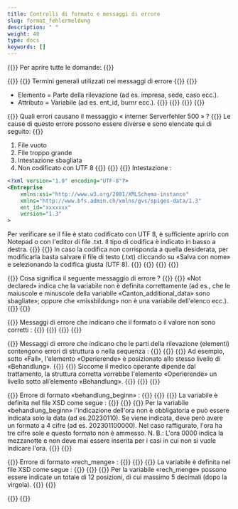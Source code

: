 ```yaml
---
title: Controlli di formato e messaggi di errore
slug: format_fehlermeldung
description: " "
weight: 40
type: docs
keywords: []
---
```


{{<faqBlock>}}
Per aprire tutte le domande: {{<collapsibleGroupCommand groupId="format_fehlermeldung">}}

{{<numberedList>}}
{{<listItem>}}
Termini generali utilizzati nei messaggi di errore
{{<collapsibleBlock groupId="format_fehlermeldung">}}
{{<markdown>}}

- Elemento = Parte della rilevazione (ad es. impresa, sede, caso ecc.).
- Attributo = Variabile (ad es. ent_id, burnr ecc.).
{{</markdown>}}
{{<insertImage image="tf1.png" class="edge max-w-90">}}
{{</collapsibleBlock>}}
{{</listItem>}}

{{<listItem>}}
Quali errori causano il messaggio « interner Serverfehler 500 » ?
{{<collapsibleBlock groupId="format_fehlermeldung">}}
Le cause di questo errore possono essere diverse e sono elencate qui di seguito:
{{<markdown>}}

1.	File vuoto
2.	File troppo grande
3.	Intestazione sbagliata 
4.	Non codificato con UTF 8 
{{</markdown>}}
{{<lineBreak>}}
{{<markdown>}}
Intestazione :

```xml
<?xml version="1.0" encoding="UTF-8"?>
<Entreprise 
    xmlns:xsi="http://www.w3.org/2001/XMLSchema-instance" 
    xmlns="http://www.bfs.admin.ch/xmlns/gvs/spiges-data/1.3" 
    ent_id="xxxxxxx" 
    version="1.3"
>
```

Per verificare se il file è stato codificato con UTF 8, è sufficiente aprirlo con Notepad o con l'editor di file .txt. Il tipo di codifica è indicato in basso a destra.
{{<insertImage image="tf2.png" class="edge max-w-90">}}
{{<lineBreak>}}
In caso la codifica non corrisponda a quella desiderata, per modificarla basta salvare il file di testo (.txt) cliccando su «Salva con nome» e selezionando la codifica giusta (UTF 8).
{{<insertImage image="tf3.png" class="edge max-w-90">}}
{{</markdown>}}
{{</collapsibleBlock>}}
{{</listItem>}}

{{<listItem>}}
Cosa significa il seguente messaggio di errore ?
{{<insertImage image="tf4.png" class="edge max-w-90">}}
{{<collapsibleBlock groupId="format_fehlermeldung">}}
«Not declared» indica che la variabile non è definita correttamente (ad es., che le maiuscole e minuscole della variabile «Canton_additional_data» sono sbagliate»; oppure che «missbildung» non è una variabile dell'elenco ecc.).
{{</collapsibleBlock>}}
{{</listItem>}}

{{<listItem>}}
Messaggi di errore che indicano che il formato o il valore non sono corretti :
{{<collapsibleBlock groupId="format_fehlermeldung">}}
{{<insertImage image="tf5.png" class="edge max-w-90">}}
{{</collapsibleBlock>}}
{{</listItem>}}

{{<listItem>}}
Messaggi di errore che indicano che le parti della rilevazione (elementi) contengono errori di struttura o nella sequenza :
{{<collapsibleBlock groupId="format_fehlermeldung">}}
{{<insertImage image="tf6.png" class="edge max-w-90">}}
{{<lineBreak>}}
Ad esempio, sotto «Fall», l'elemento «Operierende» è posizionato allo stesso livello di «Behandlung».
{{<insertImage image="tf7.png" class="edge max-w-90">}}
{{<lineBreak>}}
Siccome il medico operante dipende dal trattamento, la struttura corretta vorrebbe l'elemento «Operierende» un livello sotto all’elemento «Behandlung».
{{<insertImage image="tf8.png" class="edge max-w-90">}}
{{</collapsibleBlock>}}
{{</listItem>}}

{{<listItem>}}
Errore di formato «behandlung_beginn» :
{{<collapsibleBlock groupId="format_fehlermeldung">}}
{{<insertImage image="tf9.png" class="edge max-w-90">}}
{{<lineBreak>}}
La variabile è definita nel file XSD come segue :
{{<lineBreak>}}
{{<insertImage image="tf10.png" class="edge max-w-90">}}
{{<lineBreak>}}
Per la variabile «behandlung_beginn» l'indicazione dell'ora non è obbligatoria e può essere indicata solo la data (ad es.20230110). Se viene indicata, deve però avere un formato a 4 cifre (ad es. 202301100000). Nel caso raffigurato, l'ora ha tre cifre sole e questo formato non è ammesso. N. B.: L'ora 0000 indica la mezzanotte e non deve mai essere inserita per i casi in cui non si vuole indicare l'ora.
{{</collapsibleBlock>}}
{{</listItem>}}

{{<listItem>}}
Errore di formato «rech_menge» :
{{<collapsibleBlock groupId="format_fehlermeldung">}}
{{<insertImage image="tf11.png" class="edge max-w-90">}}
{{<lineBreak>}}
La variabile è definita nel file XSD come segue :
{{<lineBreak>}}
{{<insertImage image="tf12.png" class="edge max-w-90">}}
{{<lineBreak>}}
Per la variabile «rech_menge» possono essere indicate un totale di 12 posizioni, di cui massimo 5 decimali (dopo la virgola).
{{</collapsibleBlock>}}
{{</listItem>}}

{{</numberedList>}}
{{</faqBlock>}}
